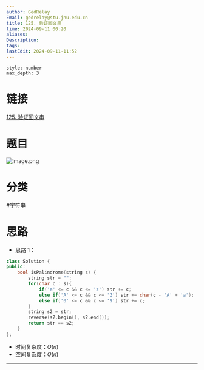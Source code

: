 ```yaml
---
author: GedRelay
Email: gedrelay@stu.jnu.edu.cn
title: 125. 验证回文串
time: 2024-09-11 00:20
aliases: 
Description: 
tags: 
lastEdit: 2024-09-11-11:52
---
```


```toc
style: number
max_depth: 3
```

# 链接
[125. 验证回文串](https://leetcode.cn/problems/valid-palindrome/) 

# 题目
![image.png](https://ged-pic-bed.oss-cn-guangzhou.aliyuncs.com/img/202409110020164.png)


# 分类
#字符串 

# 思路
- 思路 1：


```cpp
class Solution {
public:
    bool isPalindrome(string s) {
        string str = "";
        for(char c : s){
            if('a' <= c && c <= 'z') str += c;
            else if('A' <= c && c <= 'Z') str += char(c - 'A' + 'a');
            else if('0' <= c && c <= '9') str += c;
        }
        string s2 = str;
        reverse(s2.begin(), s2.end());
        return str == s2;
    }
};
```


- 时间复杂度：${O\left( n \right)  }$ 
- 空间复杂度：${O\left( n \right)  }$ 


---

